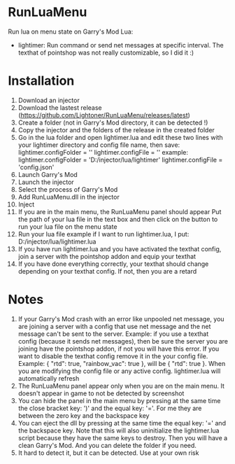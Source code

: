 # RunLuaMenu
Run lua on menu state on Garry's Mod
Lua:
- lightimer: Run command or send net messages at specific interval. The texthat of pointshop was not really customizable, so I did it :)
# Installation
1. Download an injector
2. Download the lastest release (https://github.com/Lightoner/RunLuaMenu/releases/latest)
3. Create a folder (not in Garry's Mod directory, it can be detected !)
4. Copy the injector and the folders of the release in the created folder
5. Go in the lua folder and open lightimer.lua and edit these two lines with your lightimer directory and config file name, then save:
lightimer.configFolder = ''
lightimer.configFile = ''
example:
lightimer.configFolder = 'D:/injector/lua/lightimer'
lightimer.configFile = 'config.json'
6. Launch Garry's Mod
7. Launch the injector
8. Select the process of Garry's Mod
9. Add RunLuaMenu.dll in the injector
10. Inject
11. If you are in the main menu, the RunLuaMenu panel should appear
Put the path of your lua file in the text box and then click on the button to run your lua file on the menu state
12. Run your lua file
example if I want to run lightimer.lua, I put:
D:/injector/lua/lightimer.lua
13. If you have run lightimer.lua and you have activated the texthat config, join a server with the pointshop addon and equip your texthat
14. If you have done everything correctly, your texthat should change depending on your texthat config. If not, then you are a retard
# Notes
1. If your Garry's Mod crash with an error like unpooled net message, you are joining a server with a config that use net message and the net message can't be sent to the server. Example: if you use a texthat config (because it sends net messages), then be sure the server you are joining have the pointshop addon, if not you will have this error. If you want to disable the texthat config remove it in the your config file. Example: { "rtd": true, "rainbow_vac": true }, will be { "rtd": true }. When you are modifying the config file or any active config. lightimer.lua will automatically refresh
2. The RunLuaMenu panel appear only when you are on the main menu. It doesn't appear in game to not be detected by screenshot
3. You can hide the panel in the main menu by pressing at the same time the close bracket key: ')' and the equal key: '='. For me they are between the zero key and the backspace key
4. You can eject the dll by pressing at the same time the equal key: '=' and the backspace key. Note that this will also uninitialize the lightimer.lua script because they have the same keys to destroy. Then you will have a clean Garry's Mod. And you can delete the folder if you need.
5. It hard to detect it, but it can be detected. Use at your own risk
